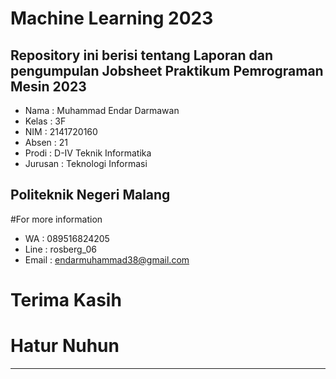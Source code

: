 # Machine Learning 2023

## **Repository ini berisi tentang Laporan dan pengumpulan Jobsheet Praktikum Pemrograman Mesin 2023**

- Nama    : Muhammad Endar Darmawan
- Kelas   : 3F
- NIM     : 2141720160
- Absen   : 21
- Prodi   : D-IV Teknik Informatika
- Jurusan : Teknologi Informasi

## Politeknik Negeri Malang

#For more information
- WA    : 089516824205
- Line  : rosberg_06
- Email : endarmuhammad38@gmail.com

# Terima Kasih
# Hatur Nuhun
--------------